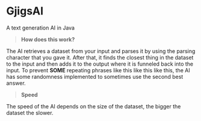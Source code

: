 # GjigsAI
A text generation AI in Java

> **How does this work?**

The AI retrieves a dataset from your input and parses it by using the parsing character that you gave it. After that, it finds the closest thing in the dataset to the input and then adds it to the output where it is funneled back into the input. To prevent **SOME** repeating phrases like this like this like this, the AI has some randomness implemented to sometimes use the second best answer.

> **Speed**

The speed of the AI depends on the size of the dataset, the bigger the dataset the slower.

